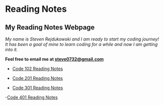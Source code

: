 # Reading Notes

## My Reading Notes Webpage

*My name is Steven Rejdukowski and I am ready to start my coding journey! It has been a goal of mine to learn coding for a while and now I am getting into it.*

**Feel free to email me at steve0732@gmail.com**

- [Code 102 Reading Notes](https://stevenrej.github.io/102notes/)

- [Code 201 Reading Notes](https://stevenrej.github.io/reading-notes/readingnotes201main)

- [Code 301 Reading Notes](https://stevenrej.github.io/reading-notes/readingnotes301main)

 -[Code 401 Reading Notes](https://stevenrej.github.io/reading-notes/readingnotes401main)
